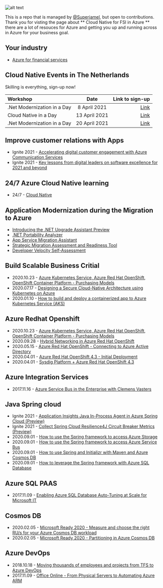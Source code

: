 ![alt text](https://www.microsoft.com/Skills/Content/images/azureHeroes/newBadgers/maker.jpg "")

This is a repo that is managed by [@Superjamel](https://www.github.com/superjamel), but open to contributions. Thank you for visting the page about ** Cloud Native for FSI in Azure ** there are a lot of resouces for Azure and getting you up and running across in Azure for your business goal.

## Your industry
- [Azure for financial services](https://azure.microsoft.com/en-gb/industries/financial/#overview)

## Cloud Native Events in The Netherlands

Skilling is everything, sign-up now!

| Workshop       | Date    | Link to sign-up     |
| :------------- | :----------: | -----------: |
|  .Net Modernization in a Day | 8 April 2021 | [Link](https://mktoevents.com/Microsoft+Event/230721/157-GQE-382?wt.mc_id=AID3024818_QSG_EML_512084)   |
| Cloud Native in a Day  | 13 April 2021 | [Link](https://mktoevents.com/Microsoft+Event/223747/157-GQE-382?wt.mc_id=AID3024819_QSG_EML_512264) |
| .Net Modernization in a Day  | 20 April 2021 | [Link](https://mktoevents.com/Microsoft+Event/227030/157-GQE-382?wt.mc_id=AID3024818_QSG_EML_512087) |

## Improve customer relations with Apps
- Ignite 2021 - [Accelerating digital customer engagement with Azure Communication Services](https://myignite.microsoft.com/sessions/5685db58-004f-4d85-a6ed-1a8860c6a708)
- Ignite 2021 - [Key lessons from digital leaders on software excellence for 2021 and beyond](https://azure.microsoft.com/en-us/blog/developer-velocity-key-lessons-from-digital-leaders-on-software-excellence-for-2021-and-beyond/)

## 24/7 Azure Cloud Native learning
- 24/7 - [Cloud Native](https://docs.microsoft.com/en-us/learn/tv/?WT.mc_id=academic-19991-cxa&ocid=minibanner)

## Application Modernization during the Migration to Azure
- [Introducing the .NET Upgrade Assistant Preview](https://devblogs.microsoft.com/dotnet/introducing-the-net-upgrade-assistant-preview/)
- [.NET Portability Analyzer](https://docs.microsoft.com/dotnet/standard/analyzers/portability-analyzer)
- [App Service Migration Assistant](https://appmigration.microsoft.com/)
- [Strategic Migration Assessment and Readiness Tool](https://docs.microsoft.com/assessments/?mode=pre-assessment&session=local)
- [Developer Velocity Self-Assessment](https://developervelocityassessment.com/)

## Build Scalable Business Critial
- 2020.10.23 - [Azure Kubernetes Service, Azure Red Hat OpenShift, OpenShift Container Platform - Purchasing Models](https://youtu.be/2KJdA9Su82c)
- 2020.07.17 - [Designing a Secure Cloud-Native Architecture using Kubernetes on Azure](https://youtu.be/fZlw1tfik-A)
- 2020.01.10 - [How to build and deploy a containerized app to Azure Kubernetes Service (AKS)](https://channel9.msdn.com/Shows/Azure-Friday/How-to-build-and-deploy-a-containerized-app-to-Azure-Kubernetes-Service-AKS)


## Azure Redhat Openshift
- 2020.10.23 - [Azure Kubernetes Service, Azure Red Hat OpenShift, OpenShift Container Platform - Purchasing Models](https://youtu.be/2KJdA9Su82c)
- 2020.09.28 - [Hybrid Networking in Azure Red Hat OpenShift](https://www.youtube.com/watch?v=G4VCzeu7K9k)
- 2020.05.15 - [Azure Red Hat OpenShift - Connecting to Azure Active Directory](https://www.youtube.com/watch?v=uqTHphjkolM)
- 2020.04.01 - [Azure Red Hat OpenShift 4.3 - Initial Deployment](https://www.youtube.com/watch?v=r6eZuEDmofs)
- 2020.04.01 - [Sysdig Platform + Azure Red Hat OpenShift 4.3](https://www.youtube.com/watch?v=RL5JaEDTKYs)

## Azure Integration Services
- 2017.11.16 - [Azure Service Bus in the Enterprise with Clemens Vasters](https://www.youtube.com/watch?v=8oWyEkTlQic)

## Java Spring cloud
- Ignite 2021 - [Application Insights Java In-Process Agent in Azure Spring Cloud (Preview)](https://docs.microsoft.com/en-us/azure/spring-cloud/spring-cloud-howto-application-insights)
- Ignite 2021 - [Collect Spring Cloud Resilience4J Circuit Breaker Metrics (Preview)](https://docs.microsoft.com/en-us/azure/spring-cloud/spring-cloud-howto-circuit-breaker-metrics)
- 2020.09.01 - [How to use the Spring framework to access Azure Storage](https://youtu.be/d4SfosPWz8s)
- 2020.09.01 - [How to use the Spring framework to access Azure Service Bus](https://youtu.be/3zoDqgjjT6E)
- 2020.09.01 - [How to use Spring and Initializr with Maven and Azure Cosmos DB](https://youtu.be/IWQboyBohEI)
- 2020.09.01 - [How to leverage the Spring framework with Azure SQL Database](https://youtu.be/RG6UqPJdqIs)

## Azure SQL PAAS
- 2017.11.09 - [Enabling Azure SQL Database Auto-Tuning at Scale for Microsoft IT](https://www.youtube.com/watch?v=hmYL5wyJnfA)
 
## Cosmos DB
- 2020.02.05 - [Microsoft Ready 2020 - Measure and choose the right RU/s for your Azure Cosmos DB workload](https://youtu.be/r0uFsPrBoIU)
- 2020.02.05 - [Microsoft Ready 2020 - Partitioning in Azure Cosmos DB](https://youtu.be/B3nkidWMy_M)

## Azure DevOps
- 2018.10.18 - [Moving thousands of employees and projects from TFS to Azure DevOps](https://www.youtube.com/watch?v=YXdrkNtFG0A)
- 2017.11.09 - [Office Online - From Physical Servers to Automating Azure ARM](https://www.youtube.com/watch?v=5UstGhMMfYs) 
